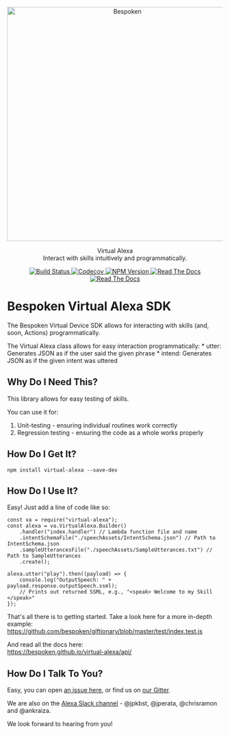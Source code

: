 <p align="center">
  <a href="https://bespoken.io/">
    <img alt="Bespoken" src="https://bespoken.io/wp-content/uploads/Bespoken-Logo-RGB-e1500333659572.png" width="546">
  </a>
</p>

<p align="center">
  Virtual Alexa<br>
  Interact with skills intuitively and programmatically.
</p>

<p align="center">
    <a href="https://travis-ci.org/bespoken/virtual-alexa">
        <img alt="Build Status" class="badge" src="https://travis-ci.org/bespoken/virtual-alexa.svg?branch=master">
    </a>
    <a href="https://codecov.io/gh/bespoken/virtual-alexa">
      <img src="https://codecov.io/gh/bespoken/virtual-alexa/branch/master/graph/badge.svg" alt="Codecov" />
    </a>
    <a href="https://www.npmjs.com/package/virtual-alexa">
        <img alt="NPM Version" class="badge" src="https://img.shields.io/npm/v/virtual-alexa.svg">
    </a>
    <a href="http://docs.bespoken.io/">
        <img alt="Read The Docs" class="badge" src="https://img.shields.io/badge/docs-latest-brightgreen.svg?style=flat">
    </a>
    <a href="https://gitter.im/bespoken/bst?utm_source=badge&utm_medium=badge&utm_campaign=pr-badge&utm_content=badge">
        <img alt="Read The Docs" class="badge" src="https://badges.gitter.im/bespoken/bst.svg">
    </a>
</p>


# Bespoken Virtual Alexa SDK
The Bespoken Virtual Device SDK allows for interacting with skills (and, soon, Actions) programmatically.

The Virtual Alexa class allows for easy interaction programmatically:
    * utter: Generates JSON as if the user said the given phrase
    * intend: Generates JSON as if the given intent was uttered

## Why Do I Need This?
This library allows for easy testing of skills.

You can use it for:
1) Unit-testing - ensuring individual routines work correctly
2) Regression testing - ensuring the code as a whole works properly

## How Do I Get It?
```
npm install virtual-alexa --save-dev
```

## How Do I Use It?
Easy! Just add a line of code like so:
```
const va = require("virtual-alexa");
const alexa = va.VirtualAlexa.Builder()
    .handler("index.handler") // Lambda function file and name
    .intentSchemaFile("./speechAssets/IntentSchema.json") // Path to IntentSchema.json
    .sampleUtterancesFile("./speechAssets/SampleUtterances.txt") // Path to SampleUtterances
    .create();

alexa.utter("play").then((payload) => {
    console.log("OutputSpeech: " + payload.response.outputSpeech.ssml);
    // Prints out returned SSML, e.g., "<speak> Welcome to my Skill </speak>"
});
```

That's all there is to getting started. Take a look here for a more in-depth example:  
https://github.com/bespoken/giftionary/blob/master/test/index.test.js

And read all the docs here:  
https://bespoken.github.io/virtual-alexa/api/

## How Do I Talk To You?
Easy, you can open [an issue here](https://github.com/bespoken/virtual-alexa/issues), or find us on [our Gitter](https://gitter.im/bespoken/bst).

We are also on the [Alexa Slack channel](http://amazonalexa.slack.com) - @jpkbst, @jperata, @chrisramon and @ankraiza.

We look forward to hearing from you!
